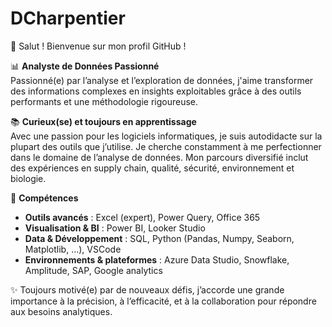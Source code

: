 # DCharpentier

👋 Salut ! Bienvenue sur mon profil GitHub !

📊 **Analyste de Données Passionné**
\
Passionné(e) par l’analyse et l’exploration de données, j'aime transformer des informations complexes en insights exploitables grâce à des outils performants et une méthodologie rigoureuse.

📚 **Curieux(se) et toujours en apprentissage**
\
Avec une passion pour les logiciels informatiques, je suis autodidacte sur la plupart des outils que j’utilise. Je cherche constamment à me perfectionner dans le domaine de l’analyse de données. Mon parcours diversifié inclut des expériences en supply chain, qualité, sécurité, environnement et biologie.

🌟 **Compétences**
* **Outils avancés** : Excel (expert), Power Query, Office 365
* **Visualisation & BI** : Power BI, Looker Studio
* **Data & Développement** : SQL, Python (Pandas, Numpy, Seaborn, Matplotlib, ...), VSCode
* **Environnements & plateformes** : Azure Data Studio, Snowflake, Amplitude, SAP, Google analytics

✨ Toujours motivé(e) par de nouveaux défis, j’accorde une grande importance à la précision, à l’efficacité, et à la collaboration pour répondre aux besoins analytiques.
